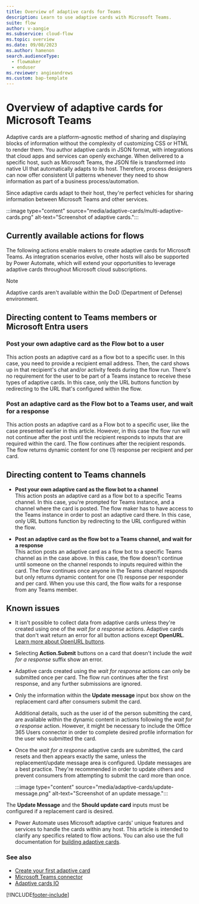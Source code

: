```yaml
---
title: Overview of adaptive cards for Teams
description: Learn to use adaptive cards with Microsoft Teams.
suite: flow
author: v-aangie
ms.subservice: cloud-flow
ms.topic: overview
ms.date: 09/08/2023
ms.author: hamenon
search.audienceType: 
  - flowmaker
  - enduser
ms.reviewer: angieandrews
ms.custom: bap-template
---
```


# Overview of adaptive cards for Microsoft Teams

Adaptive cards are a platform-agnostic method of sharing and displaying blocks of information without the complexity of customizing CSS or HTML to render them. You author adaptive cards in JSON format, with integrations that cloud apps and services can openly exchange. When delivered to a specific host, such as Microsoft Teams, the JSON file is transformed into native UI that automatically adapts to its host. Therefore, process designers can now offer consistent UI patterns whenever they need to show information as part of a business process/automation.

Since adaptive cards adapt to their host, they're perfect vehicles for sharing information between Microsoft Teams and other services.

:::image type="content" source="media/adaptive-cards/multi-adaptive-cards.png" alt-text="Screenshot of adaptive cards.":::

## Currently available actions for flows

The following actions enable makers to create adaptive cards for Microsoft Teams. As integration scenarios evolve, other hosts will also be supported by Power Automate, which will extend your opportunities to leverage adaptive cards throughout Microsoft cloud subscriptions.

> [!NOTE]
> Adaptive cards aren't available within the DoD (Department of Defense) environment.

## Directing content to Teams members or Microsoft Entra users

### Post your own adaptive card as the Flow bot to a user

This action posts an adaptive card as a flow bot to a specific user. In this case, you need to provide a recipient email address. Then, the card shows up in that recipient's chat and/or activity feeds during the flow run. There's no requirement for the user to be part of a Teams instance to receive these types of adaptive cards. In this case, only the URL buttons function by redirecting to the URL that's configured within the flow.

### Post an adaptive card as the Flow bot to a Teams user, and wait for a response

This action posts an adaptive card as a Flow bot to a specific user, like the case presented earlier in this article. However, in this case the flow run will not continue after the post until the recipient responds to inputs that are required within the card. The flow continues after the recipient responds. The flow returns dynamic content for one (1) response per recipient and per card.

## Directing content to Teams channels

- **Post your own adaptive card as the flow bot to a channel**  
  This action posts an adaptive card as a flow bot to a specific Teams channel. In this case, you're prompted for Teams instance, and a channel where the card is posted. The flow maker has to have access to the Teams instance in order to post an adaptive card there. In this case, only URL buttons function by redirecting to the URL configured within the flow.

- **Post an adaptive card as the flow bot to a Teams channel, and wait for a response**  
  This action posts an adaptive card as a flow bot to a specific Teams channel as in the case above. In this case, the flow doesn't continue until someone on the channel responds to inputs required within the card. The flow continues once anyone in the Teams channel responds but only returns dynamic content for one (1) response per responder and per card. When you use this card, the flow waits for a response from any Teams member.

## Known issues

- It isn't possible to collect data from adaptive cards unless they're created using one of the *wait for a response* actions. Adaptive cards that don't wait return an error for all button actions except **OpenURL**. [Learn more about OpenURL buttons](https://adaptivecards.io/explorer/Action.OpenUrl.html).

- Selecting **Action.Submit** buttons on a card that doesn't include the *wait for a response* suffix show an error.

- Adaptive cards created using the *wait for response* actions can only be submitted once per card. The flow run  continues after the first response, and any further submissions are ignored.

- Only the information within the **Update message** input box show on the replacement card after consumers submit the card.

  Additional details, such as the user id of the person submitting the card, are available within the dynamic content in actions following the *wait for a response* action. However, it might be necessary to include the Office 365 Users connector in order to complete desired profile information for the user who submitted the card.

- Once the *wait for a response* adaptive cards are submitted, the card resets and then appears exactly the same, unless the replacement/update message area is configured. Update messages are a best practice. They're recommended in order to update others and prevent consumers from attempting to submit the card more than once.

    :::image type="content" source="media/adaptive-cards/update-message.png" alt-text="Screenshot of an update message.":::

The **Update Message** and the **Should update card** inputs must be configured if a replacement card is desired.

- Power Automate uses Microsoft adaptive cards' unique features and services to handle the cards within any host. This article is intended to clarify any specifics related to flow actions. You can also use the full documentation for [building adaptive cards](/adaptive-cards/).

### See also

- [Create your first adaptive card](./create-adaptive-cards.md)
- [Microsoft Teams connector](/connectors/teams/)
- [Adaptive cards IO](/adaptive-cards)

[!INCLUDE[footer-include](includes/footer-banner.md)]